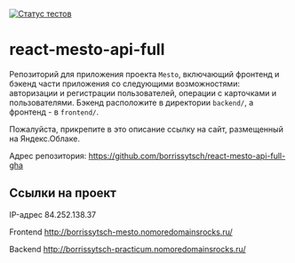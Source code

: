 [![Статус тестов](../../actions/workflows/tests.yml/badge.svg)](../../actions/workflows/tests.yml)

# react-mesto-api-full
Репозиторий для приложения проекта `Mesto`, включающий фронтенд и бэкенд части приложения со следующими возможностями: авторизации и регистрации пользователей, операции с карточками и пользователями. Бэкенд расположите в директории `backend/`, а фронтенд - в `frontend/`. 
  
Пожалуйста, прикрепите в это описание ссылку на сайт, размещенный на Яндекс.Облаке.

Адрес репозитория: https://github.com/borrissytsch/react-mesto-api-full-gha

## Ссылки на проект

IP-адрес 84.252.138.37

Frontend http://borrissytsch-mesto.nomoredomainsrocks.ru/

Backend http://borrissytsch-practicum.nomoredomainsrocks.ru/
